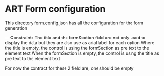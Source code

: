 # ART Form configuration

This directory form.config.json has all the configuration for the form generation

-- Constraints
The title and the formSection field are not only used to display the data but they are also use as arial label for each option
Where the title is empty, the control is using the formSection as pre text to the element text
When the formSection is empty, the control is using the  title as pre text to the element text

For now the contract for these 2 field are, one should be empty